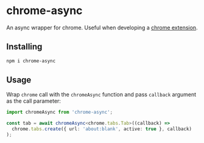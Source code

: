 # chrome-async

An async wrapper for chrome. Useful when developing a [chrome extension](https://developer.chrome.com/extensions).

## Installing

```sh
npm i chrome-async
```

## Usage

Wrap `chrome` call with the `chromeAsync` function and pass `callback` argument as the call parameter:

```ts
import chromeAsync from 'chrome-async';

const tab = await chromeAsync<chrome.tabs.Tab>((callback) =>
  chrome.tabs.create({ url: 'about:blank', active: true }, callback)
);
```
